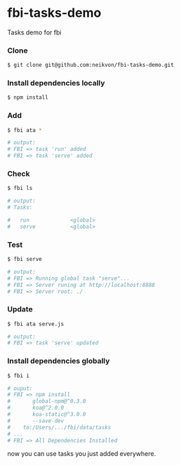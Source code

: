 # fbi-tasks-demo
Tasks demo for fbi

### Clone
```bash
$ git clone git@github.com:neikvon/fbi-tasks-demo.git
```

### Install dependencies locally
```bash
$ npm install
```

### Add
```bash
$ fbi ata *

# output:
# FBI => task 'run' added
# FBI => task 'serve' added
```

### Check
```bash
$ fbi ls

# output:
# Tasks:

#   run             <global>
#   serve           <global>
```

### Test
```bash
$ fbi serve

# output:
# FBI => Running global task "serve"...
# FBI => Server runing at http://localhost:8888
# FBI => Server root: ./
```

### Update
```bash
$ fbi ata serve.js

# output:
# FBI => task 'serve' updated
```

### Install dependencies globally
```bash
$ fbi i

# ouput:
# FBI => npm install
#       global-npm@^0.3.0
#       koa@^2.0.0
#       koa-static@^3.0.0
#       --save-dev
#    to:/Users/.../fbi/data/tasks
# ...
# FBI => All Dependencies Installed
```

now you can use tasks you just added everywhere.